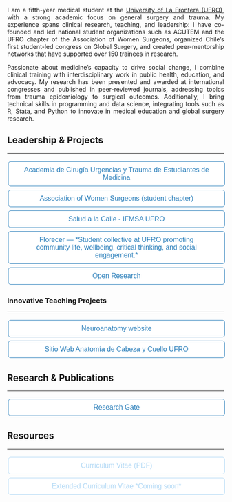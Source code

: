 <p align="justify">I am a fifth-year medical student at the <a href="https://www.ufro.cl">University of La Frontera (UFRO)</a>, with a strong academic focus on general surgery and trauma. My experience spans clinical research, teaching, and leadership: I have co-founded and led national student organizations such as ACUTEM and the UFRO chapter of the Association of Women Surgeons, organized Chile’s first student-led congress on Global Surgery, and created peer-mentorship networks that have supported over 150 trainees in research.</p>
<p align="justify">Passionate about medicine’s capacity to drive social change, I combine clinical training with interdisciplinary work in public health, education, and advocacy. My research has been presented and awarded at international congresses and published in peer-reviewed journals, addressing topics from trauma epidemiology to surgical outcomes. Additionally, I bring technical skills in programming and data science, integrating tools such as R, Stata, and Python to innovate in medical education and global surgery research.</p>

<style>
.button {
  border: none;
  color: white;
  padding: 10px 32px;
  text-align: center;
  text-decoration: none;
  display: inline-block;
  border-radius: 0.375rem;
  font-size: 16px;
  margin: 4px 2px;
  width: 100%;
  transition-duration: 0.4s;
  cursor: pointer;
}
.button1 {
  background-color: white; 
  color: #267CB9; 
  border: 1px solid #267CB9;
}
.button1:hover {
  background-color: #267CB9;
  color: white;
}
.button2 {
  background-color: white; 
  color: #b0d8f5; 
  border: 1px solid #b0d8f5;
}
.button2:hover {
  background-color: #b0d8f5;
  color: white;
}
</style>

## Leadership & Projects
---

<a href="https://acutem.cl">
  <button class="button button1">Academia de Cirugía Urgencias y Trauma de Estudiantes de Medicina</button>
</a>
<a href="https://www.instagram.com/acutem.aws?igsh=NWxiNmJycWthY2Rs">
  <button class="button button1">Association of Women Surgeons (student chapter)</button>
</a>
<a href="https://www.instagram.com/ifmsa_ufro?igsh=djhxeXlqMXRmd203">
  <button class="button button1">Salud a la Calle - IFMSA UFRO</button> 
</a>
<a href="https://www.instagram.com/florecer.ufro">
  <button class="button button1">Florecer — *Student collective at UFRO promoting community life, wellbeing, critical thinking, and social engagement.*</button> 
</a>
<a href="https://instagram.com/openresearch.cl">
  <button class="button button1">Open Research</button>
</a>

### Innovative Teaching Projects
---

<a href="https://neuroanatomia.ufro.cl">
  <button class="button button1">Neuroanatomy website</button>
</a>
<a href="https://certificame.cl/anatocyc">
  <button class="button button1">Sitio Web Anatomía de Cabeza y Cuello UFRO</button> 
</a>

## Research & Publications
---

<a href="https://www.researchgate.net/profile/Camila-Diaz-Hermosilla-2">
  <button class="button button1">Research Gate</button>
</a>

## Resources
---

<a href="https://github.com/camiladiazh/camiladiazh.github.io/blob/13ac4fe31ce74585d9757549856010d9854c1e13/pdf/3.%20CV%20-%20Camila%20Diaz-Hermosilla.pdf">
  <button class="button button2">Currículum Vitae (PDF)</button> 
</a> 
<a href="">
  <button class="button button2">Extended Curriculum Vitae *Coming soon*</button> 
</a> 

